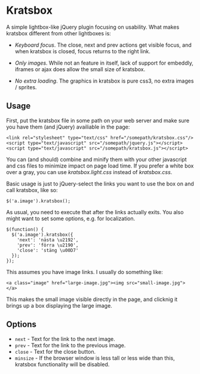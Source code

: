 Kratsbox
========

A simple lightbox-like jQuery plugin focusing on usability.
What makes kratsbox different from other lightboxes is:

* _Keyboard focus_.  The close, next and prev actions get visible
  focus, and when kratsbox is closed, focus returns to the right link.

* _Only images_.  While not an feature in itself, lack of support for
  embeddly, iframes or ajax does allow the small size of kratsbox.

* _No extra loading_.  The graphics in kratsbox is pure css3, no extra
  images / sprites.


Usage
-----

First, put the kratsbox file in some path on your web server and make
sure you have them (and jQuery) availiable in the page:

    <link rel="stylesheet" type="text/css" href="/somepath/kratsbox.css"/>
    <script type="text/javascript" src="/somepath/jquery.js"></script>
    <script type="text/javascript" src="/somepath/kratsbox.js"></script>

You can (and should) combine and minify them with your other javascript and
css files to minimize impact on page load time.
If you prefer a white box over a gray, you can use _kratsbox.light.css_
instead of _kratsbox.css_.

Basic usage is just to jQuery-select the links you want to use the box
on and call kratsbox, like so:

    $('a.image').kratsbox();

As usual, you need to execute that after the links actually exits.
You also might want to set some options, e.g. for localization.
  
    $(function() {
      $('a.image').kratsbox({
        'next': 'nästa \u2192',
        'prev': 'förra \u2190',
        'close': 'stäng \u00D7'
      });
    });

This assumes you have image links.  I usually do something like:

    <a class="image" href="large-image.jpg"><img src="small-image.jpg"></a>

This makes the small image visible directly in the page, and clicknig it
brings up a box displaying the large image.

Options
-------

* `next` - Text for the link to the next image.
* `prev` - Text for the link to the previous image.
* `close` - Text for the close button.
* `minsize` - If the browser window is less tall or less wide than
   this, kratsbox functionality will be disabled.
